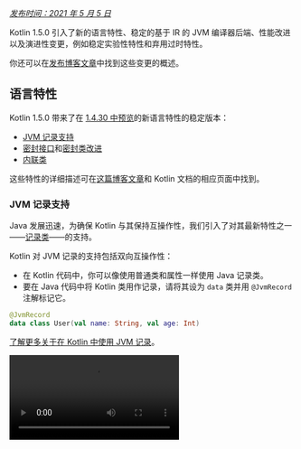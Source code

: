[//]: # (title: Kotlin 1.5.0 新特性)

_[发布时间：2021 年 5 月 5 日](releases.md#release-details)_

Kotlin 1.5.0 引入了新的语言特性、稳定的基于 IR 的 JVM 编译器后端、性能改进以及演进性变更，例如稳定实验性特性和弃用过时特性。

你还可以在[发布博客文章](https://blog.jetbrains.com/kotlin/2021/04/kotlin-1-5-0-released/)中找到这些变更的概述。

## 语言特性

Kotlin 1.5.0 带来了在 [1.4.30 中预览](whatsnew1430.md#language-features)的新语言特性的稳定版本：
* [JVM 记录支持](#jvm-records-support)
* [密封接口](#sealed-interfaces)和[密封类改进](#package-wide-sealed-class-hierarchies)
* [内联类](#inline-classes)

这些特性的详细描述可在[这篇博客文章](https://blog.jetbrains.com/kotlin/2021/02/new-language-features-preview-in-kotlin-1-4-30/)和 Kotlin 文档的相应页面中找到。

### JVM 记录支持

Java 发展迅速，为确保 Kotlin 与其保持互操作性，我们引入了对其最新特性之一——[记录类](https://openjdk.java.net/jeps/395)——的支持。

Kotlin 对 JVM 记录的支持包括双向互操作性：
* 在 Kotlin 代码中，你可以像使用普通类和属性一样使用 Java 记录类。
* 要在 Java 代码中将 Kotlin 类用作记录，请将其设为 `data` 类并用 `@JvmRecord` 注解标记它。

```kotlin
@JvmRecord
data class User(val name: String, val age: Int)
```

[了解更多关于在 Kotlin 中使用 JVM 记录](jvm-records.md)。

<video src="https://www.youtube.com/v/iyEWXyuuseU" title="Support for JVM Records in Kotlin 1.5.0"/>

### 密封接口

Kotlin 接口现在可以拥有 `sealed` 修饰符，其作用于接口的方式与作用于类的方式相同：密封接口的所有实现都在编译时可知。

```kotlin
sealed interface Polygon
```

你可以依赖这一事实，例如，编写详尽的 `when` 表达式。

```kotlin
fun draw(polygon: Polygon) = when (polygon) {
   is Rectangle -> // ...
   is Triangle -> // ...
   // else is not needed - all possible implementations are covered
}

```

此外，密封接口允许更灵活的受限类层级结构，因为一个类可以直接继承多个密封接口。

```kotlin
class FilledRectangle: Polygon, Fillable
```

[了解更多关于密封接口](sealed-classes.md)。

<video src="https://www.youtube.com/v/d_Mor21W_60" title="Sealed Interfaces and Sealed Classes Improvements"/>

### 包范围的密封类层级结构

密封类现在可以在同一编译单元和同一包内的所有文件中拥有子类。以前，所有子类都必须出现在同一文件中。

直接子类可以是顶层的，也可以嵌套在任意数量的其他命名类、命名接口或命名对象中。

密封类的子类必须具有完整限定名——它们不能是局部或匿名对象。

[了解更多关于密封类层级结构](sealed-classes.md#inheritance)。

### 内联类

内联类是[基于值](https://github.com/Kotlin/KEEP/blob/master/notes/value-classes.md)的类的子集，它们只保存值。你可以将它们用作特定类型值的包装器，而不会带来额外的内存分配开销。

内联类可以在类名前使用 `value` 修饰符声明：

```kotlin
value class Password(val s: String)
```

JVM 后端还需要一个特殊的 `@JvmInline` 注解：

```kotlin
@JvmInline
value class Password(val s: String)
```

`inline` 修饰符现在已弃用并发出警告。

[了解更多关于内联类](inline-classes.md)。

<video src="https://www.youtube.com/v/LpqvtgibbsQ" title="From Inline to Value Classes"/>

## Kotlin/JVM

Kotlin/JVM 获得了多项内部和面向用户的改进。其中最值得关注的是：

* [稳定的 JVM IR 后端](#stable-jvm-ir-backend)
* [新的默认 JVM 目标版本：1.8](#new-default-jvm-target-1-8)
* [通过 invokedynamic 实现 SAM 适配器](#sam-adapters-via-invokedynamic)
* [通过 invokedynamic 实现 Lambda 表达式](#lambdas-via-invokedynamic)
* [弃用 @JvmDefault 和旧的 Xjvm-default 模式](#deprecation-of-jvmdefault-and-old-xjvm-default-modes)
* [处理可空性注解的改进](#improvements-to-handling-nullability-annotations)

### 稳定的 JVM IR 后端

Kotlin/JVM 编译器的[基于 IR 的后端](whatsnew14.md#new-jvm-ir-backend)现在已[稳定](components-stability.md)，并默认启用。

从 [Kotlin 1.4.0](whatsnew14.md) 开始，早期版本的基于 IR 的后端可供预览，现在它已成为语言版本 `1.5` 的默认设置。旧的后端默认仍用于更早的语言版本。

你可以在[这篇博客文章](https://blog.jetbrains.com/kotlin/2021/02/the-jvm-backend-is-in-beta-let-s-make-it-stable-together/)中找到有关 IR 后端优势及其未来发展的更多详细信息。

如果你需要在 Kotlin 1.5.0 中使用旧的后端，可以将以下行添加到项目的配置文件中：

* 在 Gradle 中：

 <tabs group="build-script">
 <tab title="Kotlin" group-key="kotlin">

 ```kotlin
 tasks.withType<org.jetbrains.kotlin.gradle.dsl.KotlinJvmCompile> {
   kotlinOptions.useOldBackend = true
 }
 ```

 </tab>
 <tab title="Groovy" group-key="groovy">

 ```groovy
 tasks.withType(org.jetbrains.kotlin.gradle.dsl.KotlinJvmCompile) {
  kotlinOptions.useOldBackend = true
 }
 ```

 </tab>
 </tabs>

* 在 Maven 中：

 ```xml
 <configuration>
     <args>
         <arg>-Xuse-old-backend</arg>
     </args>
 </configuration>
 ```

### 新的默认 JVM 目标版本：1.8

Kotlin/JVM 编译的默认目标版本现在是 `1.8`。`1.6` 目标版本已弃用。

如果你需要为 JVM 1.6 构建，你仍然可以切换到此目标版本。了解如何操作：

* [在 Gradle 中](gradle-compiler-options.md#attributes-specific-to-jvm)
* [在 Maven 中](maven.md#attributes-specific-to-jvm)
* [在命令行编译器中](compiler-reference.md#jvm-target-version)

### 通过 invokedynamic 实现 SAM 适配器

Kotlin 1.5.0 现在使用动态调用 (`invokedynamic`) 来编译 SAM (Single Abstract Method) 转换：
* 如果 SAM 类型是 [Java 接口](java-interop.md#sam-conversions)，则对任何表达式进行转换
* 如果 SAM 类型是 [Kotlin 函数式接口](fun-interfaces.md#sam-conversions)，则对 lambda 表达式进行转换

新的实现使用 [`LambdaMetafactory.metafactory()`](https://docs.oracle.com/javase/8/docs/api/java/lang/invoke/LambdaMetafactory.html#metafactory-java.lang.invoke.MethodHandles.Lookup-java.lang.String-java.lang.invoke.MethodType-java.lang.invoke.MethodType-java.lang.invoke.MethodHandle-java.lang.invoke.MethodType-)，编译期间不再生成辅助包装类。这减小了应用程序 JAR 的大小，从而提高了 JVM 启动性能。

要回滚到基于匿名类生成的旧实现方案，请添加编译器选项 `-Xsam-conversions=class`。

了解如何在 [Gradle](gradle-compiler-options.md)、[Maven](maven.md#specify-compiler-options) 和[命令行编译器](compiler-reference.md#compiler-options)中添加编译器选项。

### 通过 invokedynamic 实现 Lambda 表达式

> 将普通的 Kotlin lambda 表达式编译为 invokedynamic 是[实验性](components-stability.md)功能。它可能随时被取消或更改。
> 需要选择启用（详情见下文），并且你应仅将其用于评估目的。我们非常感谢你能在 [YouTrack](https://youtrack.jetbrains.com/issue/KT-45375) 中提供反馈。
>
{style="warning"}

Kotlin 1.5.0 引入了将普通的 Kotlin lambda 表达式（未转换为函数式接口实例的）编译为动态调用 (`invokedynamic`) 的实验性支持。该实现通过使用
[`LambdaMetafactory.metafactory()`](https://docs.oracle.com/javase/8/docs/api/java/lang/invoke/LambdaMetafactory.html#metafactory-java.lang.invoke.MethodHandles.Lookup-java.lang.String-java.lang.invoke.MethodType-java.lang.invoke.MethodType-java.lang.invoke.MethodHandle-java.lang.invoke.MethodType-) 生成更轻量级的二进制文件，它有效地在运行时生成所需的类。目前，与普通 lambda 编译相比，它有三个限制：

* 编译为 invokedynamic 的 lambda 表达式不可序列化。
* 对此类 lambda 表达式调用 `toString()` 会产生可读性较差的字符串表示。
* 实验性 [`reflect`](https://kotlinlang.org/api/latest/jvm/stdlib/kotlin.reflect.jvm/reflect.html) API 不支持使用 `LambdaMetafactory` 创建的 lambda 表达式。

要尝试此功能，请添加 `-Xlambdas=indy` 编译器选项。如果你能通过此 [YouTrack 工单](https://youtrack.jetbrains.com/issue/KT-45375)分享你的反馈，我们将不胜感激。

了解如何在 [Gradle](gradle-compiler-options.md)、[Maven](maven.md#specify-compiler-options) 和[命令行编译器](compiler-reference.md#compiler-options)中添加编译器选项。

### 弃用 @JvmDefault 和旧的 Xjvm-default 模式

在 Kotlin 1.4.0 之前，有 `@JvmDefault` 注解以及 `-Xjvm-default=enable` 和 `-Xjvm-default=compatibility` 模式。它们用于为 Kotlin 接口中的任何特定非抽象成员创建 JVM 默认方法。

在 Kotlin 1.4.0 中，我们[引入了新的 `Xjvm-default` 模式](https://blog.jetbrains.com/kotlin/2020/07/kotlin-1-4-m3-generating-default-methods-in-interfaces/)，这些模式为整个项目启用了默认方法生成。

在 Kotlin 1.5.0 中，我们正在弃用 `@JvmDefault` 和旧的 Xjvm-default 模式：`-Xjvm-default=enable` 和 `-Xjvm-default=compatibility`。

[了解更多关于 Java 互操作中的默认方法](java-to-kotlin-interop.md#default-methods-in-interfaces)。

### 处理可空性注解的改进

Kotlin 支持使用[可空性注解](java-interop.md#nullability-annotations)处理来自 Java 的类型可空性信息。Kotlin 1.5.0 为此功能引入了多项改进：

* 它读取作为依赖项使用的已编译 Java 库中类型参数上的可空性注解。
* 它支持带有 `TYPE_USE` 目标的可空性注解，适用于：
  * 数组
  * 变长参数 (Varargs)
  * 字段
  * 类型参数及其界限
  * 基类和接口的类型参数
* 如果可空性注解有多个适用于类型的目标，并且其中一个目标是 `TYPE_USE`，则优先选择 `TYPE_USE`。例如，如果 `@Nullable` 同时支持 `TYPE_USE` 和 `METHOD` 作为目标，则方法签名 `@Nullable String[] f()` 变为 `fun f(): Array<String?>!`。

对于这些新支持的情况，从 Kotlin 调用 Java 时使用错误的类型可空性会产生警告。
使用 `-Xtype-enhancement-improvements-strict-mode` 编译器选项可为这些情况启用严格模式（并报告错误）。

[了解更多关于空安全和平台类型](java-interop.md#null-safety-and-platform-types)。

## Kotlin/Native

Kotlin/Native 现在性能更高且更稳定。值得关注的变更是：
* [性能改进](#performance-improvements)
* [内存泄漏检查器停用](#deactivation-of-the-memory-leak-checker)

### 性能改进

在 1.5.0 中，Kotlin/Native 获得了一系列性能改进，加快了编译和执行速度。

[编译器缓存](https://blog.jetbrains.com/kotlin/2020/03/kotlin-1-3-70-released/#kotlin-native)现在在调试模式下支持 `linuxX64`（仅在 Linux 主机上）和 `iosArm64` 目标平台。启用编译器缓存后，大多数调试编译完成得更快，除了第一次。测量结果显示，在我们的测试项目中速度提升了约 200%。

要为新目标使用编译器缓存，请通过将以下行添加到项目的 `gradle.properties` 来选择启用：
* 对于 `linuxX64`：`kotlin.native.cacheKind.linuxX64=static`
* 对于 `iosArm64`：`kotlin.native.cacheKind.iosArm64=static`

如果在启用编译器缓存后遇到任何问题，请向我们的问题追踪器 [YouTrack](https://kotl.in/issue) 报告。

其他改进加快了 Kotlin/Native 代码的执行速度：
* 简单的属性访问器被内联。
* 字符串字面量上的 `trimIndent()` 在编译期间求值。

### 内存泄漏检查器停用

内置的 Kotlin/Native 内存泄漏检查器已默认禁用。

它最初是为内部使用而设计的，并且只能在有限的情况下（并非所有情况）发现泄漏。此外，后来发现它存在可能导致应用程序崩溃的问题。因此，我们决定关闭内存泄漏检查器。

内存泄漏检查器在某些情况下仍然有用，例如单元测试。对于这些情况，你可以通过添加以下代码行来启用它：

```kotlin
Platform.isMemoryLeakCheckerActive = true
```

请注意，不建议为应用程序运行时启用该检查器。

## Kotlin/JS

Kotlin/JS 在 1.5.0 中获得了一些演进性变更。我们正在继续将 [JS IR 编译器后端](js-ir-compiler.md)推向稳定并发布其他更新：

* [升级 webpack 到版本 5](#upgrade-to-webpack-5)
* [IR 编译器的框架和库](#frameworks-and-libraries-for-the-ir-compiler)

### 升级 webpack 到版本 5

Kotlin/JS Gradle 插件现在对浏览器目标使用 webpack 5，而不是 webpack 4。这是一次重要的 webpack 升级，带来了不兼容的变更。如果你正在使用自定义 webpack 配置，请务必查看 [webpack 5 发布说明](https://webpack.js.org/blog/2020-10-10-webpack-5-release/)。

[了解更多关于使用 webpack 打包 Kotlin/JS 项目](js-project-setup.md#webpack-bundling)。

### IR 编译器的框架和库

> Kotlin/JS IR 编译器处于 [Alpha 版](components-stability.md)。它将来可能会发生不兼容变更并需要手动迁移。我们非常感谢你能在 [YouTrack](https://youtrack.jetbrains.com/issues/KT) 中提供反馈。
>
{style="warning"}

在开发基于 IR 的 Kotlin/JS 编译器后端的同时，我们也鼓励并帮助库作者以 `both` 模式构建他们的项目。这意味着他们能够为两种 Kotlin/JS 编译器生成 artifact，从而扩大新编译器的生态系统。

许多知名框架和库已经可用于 IR 后端：[KVision](https://kvision.io/)、[fritz2](https://www.fritz2.dev/)、
[doodle](https://github.com/nacular/doodle) 等。如果你在项目中使用它们，你已经可以使用 IR 后端构建并体验它带来的好处。

如果你正在编写自己的库，请[以 'both' 模式编译它](js-ir-compiler.md#authoring-libraries-for-the-ir-compiler-with-backwards-compatibility)，以便你的客户端也能使用新编译器。

## Kotlin 多平台

在 Kotlin 1.5.0 中，[简化了为每个平台选择测试依赖项的过程](#simplified-test-dependencies-usage-in-multiplatform-projects)，现在由 Gradle 插件自动完成。

现在多平台项目中提供了[获取字符类别的新 API](#new-api-for-getting-a-char-category-now-available-in-multiplatform-code)。

## 标准库

标准库获得了一系列变更和改进，从稳定实验性部分到添加新特性：

* [稳定的无符号整型](#stable-unsigned-integer-types)
* [稳定的与区域设置无关的文本大小写转换 API](#stable-locale-agnostic-api-for-upper-lowercasing-text)
* [稳定的字符到整数转换 API](#stable-char-to-integer-conversion-api)
* [稳定的 Path API](#stable-path-api)
* [向下取整除法和取模运算符](#floored-division-and-the-mod-operator)
* [Duration API 变更](#duration-api-changes)
* [现在多平台代码中提供了获取字符类别的新 API](#new-api-for-getting-a-char-category-now-available-in-multiplatform-code)
* [新的集合函数 firstNotNullOf()](#new-collections-function-firstnotnullof)
* [String?.toBoolean() 的严格版本](#strict-version-of-string-toboolean)

你可以在[这篇博客文章](https://blog.jetbrains.com/kotlin/2021/04/kotlin-1-5-0-rc-released)中了解更多关于标准库的变更。

<video src="https://www.youtube.com/v/MyTkiT2I6-8" title="New Standard Library Features"/>

### 稳定的无符号整型

`UInt`、`ULong`、`UByte`、`UShort` 无符号整型现在已[稳定](components-stability.md)。这些类型上的操作、它们的范围和数列也已稳定。无符号数组及其操作仍处于 Beta 版。

[了解更多关于无符号整型](unsigned-integer-types.md)。

### 稳定的与区域设置无关的文本大小写转换 API

此版本带来了新的与区域设置无关的文本大小写转换 API。它提供了 `toLowerCase()`、`toUpperCase()`、`capitalize()` 和 `decapitalize()` 等 API 函数的替代方案，这些函数是区域设置敏感的。新的 API 可帮助你避免因不同区域设置而导致的错误。

Kotlin 1.5.0 提供了以下完全[稳定](components-stability.md)的替代方案：

* 对于 `String` 函数：

  |**早期版本**|**1.5.0 替代方案**|
  | --- | --- |
  |`String.toUpperCase()`|`String.uppercase()`|
  |`String.toLowerCase()`|`String.lowercase()`|
  |`String.capitalize()`|`String.replaceFirstChar { it.uppercase() }`|
  |`String.decapitalize()`|`String.replaceFirstChar { it.lowercase() }`|

* 对于 `Char` 函数：

  |**早期版本**|**1.5.0 替代方案**|
  | --- | --- |
  |`Char.toUpperCase()`|`Char.uppercaseChar(): Char`<br/>`Char.uppercase(): String`|
  |`Char.toLowerCase()`|`Char.lowercaseChar(): Char`<br/>`Char.lowercase(): String`|
  |`Char.toTitleCase()`|`Char.titlecaseChar(): Char`<br/>`Char.titlecase(): String`|

> 对于 Kotlin/JVM，还有带有显式 `Locale` 参数的重载 `uppercase()`、`lowercase()` 和 `titlecase()` 函数。
>
{style="note"}

旧的 API 函数已标记为弃用，并将在未来版本中移除。

有关文本处理函数的所有变更列表，请参阅 [KEEP](https://github.com/Kotlin/KEEP/blob/master/proposals/stdlib/locale-agnostic-case-conversions.md)。

### 稳定的字符到整数转换 API

从 Kotlin 1.5.0 开始，新的字符到编码和字符到数字转换函数已[稳定](components-stability.md)。这些函数取代了当前的 API 函数，后者经常与类似的字符串到 Int 转换混淆。

新的 API 消除了这种命名混淆，使代码行为更透明、更明确。

此版本引入了 `Char` 转换，分为以下几组命名清晰的函数：

* 用于获取 `Char` 的整数编码并从给定编码构造 `Char` 的函数：

 ```kotlin
 fun Char(code: Int): Char
 fun Char(code: UShort): Char
 val Char.code: Int
 ```

* 用于将 `Char` 转换为其所代表的数字值的函数：

 ```kotlin
 fun Char.digitToInt(radix: Int): Int
 fun Char.digitToIntOrNull(radix: Int): Int?
 ```

* 一个用于 `Int` 的扩展函数，用于将其所代表的非负单数字转换为相应的 `Char` 表示：

 ```kotlin
 fun Int.digitToChar(radix: Int): Char
 ```

旧的转换 API，包括 `Number.toChar()` 及其实现（除了 `Int.toChar()` 的所有实现）以及用于转换为数字类型的 `Char` 扩展（如 `Char.toInt()`）现在已弃用。

[了解更多关于 KEEP 中的字符到整数转换 API](https://github.com/Kotlin/KEEP/blob/master/proposals/stdlib/char-int-conversions.md)。

### 稳定的 Path API

对 `java.nio.file.Path` 的[实验性 Path API](https://kotlinlang.org/api/latest/jvm/stdlib/kotlin.io.path/java.nio.file.-path/) 扩展现在已[稳定](components-stability.md)。

```kotlin
// 使用除法 (/) 运算符构造路径
val baseDir = Path("/base")
val subDir = baseDir / "subdirectory"

// 列出目录中的文件
val kotlinFiles: List<Path> = Path("/home/user").listDirectoryEntries("*.kt")
```

[了解更多关于 Path API](whatsnew1420.md#extensions-for-java-nio-file-path)。

### 向下取整除法和取模运算符

标准库中添加了新的模运算操作：
* `floorDiv()` 返回[向下取整除法](https://en.wikipedia.org/wiki/Floor_and_ceiling_functions)的结果。它适用于整型。
* `mod()` 返回向下取整除法的余数（模数）。它适用于所有数值类型。

这些操作与现有的[整型除法](numbers.md#operations-on-numbers)和 [`rem()`](https://kotlinlang.org/api/latest/jvm/stdlib/kotlin/-int/rem.html) 函数（或 `%` 运算符）看起来非常相似，但它们在负数上的工作方式不同：
* `a.floorDiv(b)` 与常规的 `/` 不同之处在于，`floorDiv` 将结果向下取整（朝向较小的整数），而 `/` 将结果截断为更接近 0 的整数。
* `a.mod(b)` 是 `a` 和 `a.floorDiv(b) * b` 之间的差值。它要么为零，要么与 `b` 具有相同的符号，而 `a % b` 可以具有不同的符号。

```kotlin
fun main() {
//sampleStart
    println("Floored division -5/3: ${(-5).floorDiv(3)}")
    println( "Modulus: ${(-5).mod(3)}")
    
    println("Truncated division -5/3: ${-5 / 3}")
    println( "Remainder: ${-5 % 3}")
//sampleEnd    
}
```
{kotlin-runnable="true" kotlin-min-compiler-version="1.5"}

### Duration API 变更

> Duration API 是[实验性](components-stability.md)功能。它可能随时被取消或更改。
> 仅将其用于评估目的。我们非常感谢你能在 [YouTrack](https://youtrack.jetbrains.com/issues/KT) 中提供反馈。
>
{style="warning"}

有一个实验性的 [Duration](https://kotlinlang.org/api/latest/jvm/stdlib/kotlin.time/-duration/) 类，用于表示不同时间单位的时长。在 1.5.0 中，Duration API 获得了以下变更：

* 内部值表示现在使用 `Long` 而不是 `Double` 以提供更好的精度。
* 有一个新的 API 用于将时长转换为特定 `Long` 类型的时间单位。它取代了旧的 API，后者使用 `Double` 值操作并且现在已弃用。例如，[`Duration.inWholeMinutes`](https://kotlinlang.org/api/latest/jvm/stdlib/kotlin.time/-duration/in-whole-minutes.html) 返回以 `Long` 表示的时长值，并取代了 `Duration.inMinutes`。
* 有新的伴生函数用于从数字构造 `Duration`。例如，[`Duration.seconds(Int)`](https://kotlinlang.org/api/latest/jvm/stdlib/kotlin.time/-duration/seconds.html) 创建一个表示整数秒数的 `Duration` 对象。旧的扩展属性（如 `Int.seconds`）现在已弃用。

```kotlin
import kotlin.time.Duration
import kotlin.time.ExperimentalTime

@ExperimentalTime
fun main() {
//sampleStart
    val duration = Duration.milliseconds(120000)
    println("There are ${duration.inWholeSeconds} seconds in ${duration.inWholeMinutes} minutes")
//sampleEnd
}
```
{validate="false"}

### 现在多平台代码中提供了获取字符类别的新 API

Kotlin 1.5.0 引入了新的 API，用于在多平台项目中根据 Unicode 获取字符的类别。
现在所有平台和通用代码中都提供了多个函数。

用于检查字符是否为字母或数字的函数：
* [`Char.isDigit()`](https://kotlinlang.org/api/latest/jvm/stdlib/kotlin.text/is-digit.html)
* [`Char.isLetter()`](https://kotlinlang.org/api/latest/jvm/stdlib/kotlin.text/is-letter.html)
* [`Char.isLetterOrDigit()`](https://kotlinlang.org/api/latest/jvm/stdlib/kotlin.text/is-letter-or-digit.html)

```kotlin
fun main() {
//sampleStart
    val chars = listOf('a', '1', '+')
    val (letterOrDigitList, notLetterOrDigitList) = chars.partition { it.isLetterOrDigit() }
    println(letterOrDigitList) // [a, 1]
    println(notLetterOrDigitList) // [+]
//sampleEnd    
}
```
{kotlin-runnable="true" kotlin-min-compiler-version="1.5"}

用于检查字符大小写的函数：
* [`Char.isLowerCase()`](https://kotlinlang.org/api/latest/jvm/stdlib/kotlin.text/is-lower-case.html)
* [`Char.isUpperCase()`](https://kotlinlang.org/api/latest/jvm/stdlib/kotlin.text/is-upper-case.html)
* [`Char.isTitleCase()`](https://kotlinlang.org/api/latest/jvm/stdlib/kotlin.text/is-title-case.html)

```kotlin
fun main() {
//sampleStart
    val chars = listOf('ǅ', 'ǈ', 'ǋ', 'ǲ', '1', 'A', 'a', '+')
    val (titleCases, notTitleCases) = chars.partition { it.isTitleCase() }
    println(titleCases) // [ǅ, ǈ, ǋ, ǲ]
    println(notTitleCases) // [1, A, a, +]
//sampleEnd    
}
```
{kotlin-runnable="true" kotlin-min-compiler-version="1.5"}

其他一些函数：
* [`Char.isDefined()`](https://kotlinlang.org/api/latest/jvm/stdlib/kotlin.text/is-defined.html)
* [`Char.isISOControl()`](https://kotlinlang.org/api/latest/jvm/stdlib/kotlin.text/is-i-s-o-control.html)

[`Char.category`](https://kotlinlang.org/api/latest/jvm/stdlib/kotlin.text/category.html) 属性及其返回类型枚举类 [`CharCategory`](https://kotlinlang.org/api/latest/jvm/stdlib/kotlin.text/-char-category/)（指示字符在 Unicode 中的通用类别）现在也可用于多平台项目。

[了解更多关于字符](characters.md)。

### 新的集合函数 firstNotNullOf()

新的 [`firstNotNullOf()`](https://kotlinlang.org/api/latest/jvm/stdlib/kotlin.collections/first-not-null-of.html) 和 [`firstNotNullOfOrNull()`](https://kotlinlang.org/api/latest/jvm/stdlib/kotlin.collections/first-not-null-of-or-null.html)
函数将 [`mapNotNull()`](https://kotlinlang.org/api/latest/jvm/stdlib/kotlin.collections/map-not-null.html) 与 [`first()`](https://kotlinlang.org/api/latest/jvm/stdlib/kotlin.collections/first.html) 或 [`firstOrNull()`](https://kotlinlang.org/api/latest/jvm/stdlib/kotlin.collections/first-or-null.html) 结合起来。
它们使用自定义选择器函数映射原始集合并返回第一个非空值。如果没有这样的值，`firstNotNullOf()` 会抛出异常，而 `firstNotNullOfOrNull()` 返回 null。

```kotlin
fun main() {
//sampleStart
    val data = listOf("Kotlin", "1.5")
    println(data.firstNotNullOf(String::toDoubleOrNull))
    println(data.firstNotNullOfOrNull(String::toIntOrNull))
//sampleEnd
}
```
{kotlin-runnable="true" kotlin-min-compiler-version="1.5"}

### String?.toBoolean() 的严格版本

两个新函数引入了现有 [String?.toBoolean()](https://kotlinlang.org/api/latest/jvm/stdlib/kotlin.text/to-boolean.html) 的区分大小写的严格版本：
* [`String.toBooleanStrict()`](https://kotlinlang.org/api/latest/jvm/stdlib/kotlin.text/to-boolean-strict.html) 对于除字面量 `true` 和 `false` 以外的所有输入都抛出异常。
* [`String.toBooleanStrictOrNull()`](https://kotlinlang.org/api/latest/jvm/stdlib/kotlin.text/to-boolean-strict-or-null.html) 对于除字面量 `true` 和 `false` 以外的所有输入都返回 null。

```kotlin
fun main() {
//sampleStart
    println("true".toBooleanStrict())
    println("1".toBooleanStrictOrNull())
    // println("1".toBooleanStrict()) // Exception
//sampleEnd    
}
```
{kotlin-runnable="true" kotlin-min-compiler-version="1.5"}

## kotlin-test 库
[kotlin-test](https://kotlinlang.org/api/latest/kotlin.test/) 库引入了一些新特性：
* [简化了多平台项目中测试依赖项的使用](#simplified-test-dependencies-usage-in-multiplatform-projects)
* [为 Kotlin/JVM 源集自动选择测试框架](#automatic-selection-of-a-testing-framework-for-kotlin-jvm-source-sets)
* [断言函数更新](#assertion-function-updates)

### 简化了多平台项目中测试依赖项的使用

现在你可以使用 `kotlin-test` 依赖项在 `commonTest` 源集中添加测试依赖项，并且 Gradle 插件将为每个测试源集推断相应的平台依赖项：
* JVM 源集的 `kotlin-test-junit`，请参阅[为 Kotlin/JVM 源集自动选择测试框架](#automatic-selection-of-a-testing-framework-for-kotlin-jvm-source-sets)
* Kotlin/JS 源集的 `kotlin-test-js`
* 通用源集的 `kotlin-test-common` 和 `kotlin-test-annotations-common`
* Kotlin/Native 源集无需额外 artifact

此外，你可以在任何共享或特定于平台的源集中使用 `kotlin-test` 依赖项。

现有的带有显式依赖项的 kotlin-test 设置将在 Gradle 和 Maven 中继续工作。

了解更多关于[设置测试库依赖项](gradle-configure-project.md#set-dependencies-on-test-libraries)。

### 为 Kotlin/JVM 源集自动选择测试框架

Gradle 插件现在会自动选择并添加测试框架的依赖项。你只需在通用源集中添加 `kotlin-test` 依赖项即可。

Gradle 默认使用 JUnit 4。因此，`kotlin("test")` 依赖项解析为 JUnit 4 的变体，即 `kotlin-test-junit`：

<tabs group="build-script">
<tab title="Kotlin" group-key="kotlin">

```kotlin
kotlin {
    sourceSets {
        val commonTest by getting {
            dependencies {
                implementation(kotlin("test")) // 这会传递性地引入对 JUnit 4 的依赖
            }
        }
    }
}
```

</tab>
<tab title="Groovy" group-key="groovy">

```groovy
kotlin {
    sourceSets {
        commonTest {
            dependencies {
                implementation kotlin("test") // 这会传递性地引入对 JUnit 4 的依赖
            }
        }
    }
}
```

</tab>
</tabs>

你可以通过在测试任务中调用 [`useJUnitPlatform()`](https://docs.gradle.org/current/javadoc/org/gradle/api/tasks/testing/Test.html#useJUnitPlatform) 或 [`useTestNG()`](https://docs.gradle.org/current/javadoc/org/gradle/api/tasks/testing/Test.html#useTestNG) 来选择 JUnit 5 或 TestNG：

```groovy
tasks {
    test {
        // 启用 TestNG 支持
        useTestNG()
        // 或
        // 启用 JUnit Platform（又称 JUnit 5）支持
        useJUnitPlatform()
    }
}
```

你可以通过将 `kotlin.test.infer.jvm.variant=false` 行添加到项目的 `gradle.properties` 来禁用自动测试框架选择。

了解更多关于[设置测试库依赖项](gradle-configure-project.md#set-dependencies-on-test-libraries)。

### 断言函数更新

此版本带来了新的断言函数并改进了现有函数。

`kotlin-test` 库现在具有以下特性：

* **检查值的类型**

  你可以使用新的 `assertIs<T>` 和 `assertIsNot<T>` 来检查值的类型：

  ```kotlin
  @Test
  fun testFunction() {
      val s: Any = "test"
      assertIs<String>(s)  // 如果断言失败，将抛出 AssertionError 并提及 s 的实际类型
      // 现在可以因为 assertIs 中的契约打印 s.length
      println("${s.length}")
  }
  ```

  由于类型擦除，此断言函数仅检查 `value` 是否为 `List` 类型（在以下示例中），而不检查它是否为特定 `String` 元素类型的列表：`assertIs<List<String>>(value)`。

* **比较数组、序列和任意可迭代容器的内容**

  有一组新的重载 `assertContentEquals()` 函数，用于比较未实现[结构相等性](equality.md#structural-equality)的不同集合的内容：

  ```kotlin
  @Test
  fun test() {
      val expectedArray = arrayOf(1, 2, 3)
      val actualArray = Array(3) { it + 1 }
      assertContentEquals(expectedArray, actualArray)
  }
  ```

* **为 `Double` 和 `Float` 数值提供 `assertEquals()` 和 `assertNotEquals()` 的新重载**

  `assertEquals()` 函数的新重载允许以绝对精度比较两个 `Double` 或 `Float` 数值。精度值指定为函数的第三个参数：

  ```kotlin
   @Test
  fun test() {
      val x = sin(PI)

      // 精度参数
      val tolerance = 0.000001

      assertEquals(0.0, x, tolerance)
  }
  ```

* **检查集合和元素内容的新函数**

  你现在可以使用 `assertContains()` 函数检查集合或元素是否包含某物。
  你可以将其用于 Kotlin 集合和具有 `contains()` 运算符的元素，例如 `IntRange`、`String` 等：

  ```kotlin
  @Test
  fun test() {
      val sampleList = listOf<String>("sample", "sample2")
      val sampleString = "sample"
      assertContains(sampleList, sampleString)  // 集合中的元素
      assertContains(sampleString, "amp")       // 字符串中的子字符串
  }
  ```

* **`assertTrue()`、`assertFalse()`、`expect()` 函数现在为内联函数**

  从现在起，你可以将这些函数用作内联函数，因此可以在 lambda 表达式中调用[挂起函数](composing-suspending-functions.md)：

  ```kotlin
  @Test
  fun test() = runBlocking<Unit> {
      val deferred = async { "Kotlin is nice" }
      assertTrue("Kotlin substring should be present") {
          deferred.await() .contains("Kotlin")
      }
  }
  ```

## kotlinx 库

与 Kotlin 1.5.0 同时，我们正在发布新版本的 kotlinx 库：
* `kotlinx.coroutines` [1.5.0-RC](#coroutines-1-5-0-rc)
* `kotlinx.serialization` [1.2.1](#serialization-1-2-1)
* `kotlinx-datetime` [0.2.0](#datetime-0-2-0)

### Coroutines 1.5.0-RC

`kotlinx.coroutines` [1.5.0-RC](https://github.com/Kotlin/kotlinx.coroutines/releases/tag/1.5.0-RC) 带来了：
* [新的通道 API](channels.md)
* 稳定的[响应式集成](async-programming.md#reactive-extensions)
* 还有更多

从 Kotlin 1.5.0 开始，[实验性协程](whatsnew14.md#exclusion-of-the-deprecated-experimental-coroutines)已禁用，并且不再支持 `-Xcoroutines=experimental` 标志。

在[更新日志](https://github.com/Kotlin/kotlinx.coroutines/releases/tag/1.5.0-RC)和 [`kotlinx.coroutines` 1.5.0 发布博客文章](https://blog.jetbrains.com/kotlin/2021/05/kotlin-coroutines-1-5-0-released/)中了解更多信息。

<video src="https://www.youtube.com/v/EVLnWOcR0is" title="kotlinx.coroutines 1.5.0"/>

### Serialization 1.2.1

`kotlinx.serialization` [1.2.1](https://github.com/Kotlin/kotlinx.serialization/releases/tag/v1.2.1) 带来了：
* JSON 序列化性能改进
* JSON 序列化支持多个名称
* 从 `@Serializable` 类生成实验性 .proto 模式
* 还有更多

在[更新日志](https://github.com/Kotlin/kotlinx.serialization/releases/tag/v1.2.1)和 [`kotlinx.serialization` 1.2.1 发布博客文章](https://blog.jetbrains.com/kotlin/2021/05/kotlinx-serialization-1-2-released/)中了解更多信息。

<video src="https://www.youtube.com/v/698I_AH8h6s" title="kotlinx.serialization 1.2.1"/>

### dateTime 0.2.0

`kotlinx-datetime` [0.2.0](https://github.com/Kotlin/kotlinx-datetime/releases/tag/v0.2.0) 带来了：
* `@Serializable` 日期时间对象
* `DateTimePeriod` 和 `DatePeriod` 的标准化 API
* 还有更多

在[更新日志](https://github.com/Kotlin/kotlinx-datetime/releases/tag/v0.2.0)和 [`kotlinx-datetime` 0.2.0 发布博客文章](https://blog.jetbrains.com/kotlin/2021/05/kotlinx-datetime-0-2-0-is-out/)中了解更多信息。

## 迁移到 Kotlin 1.5.0

一旦 Kotlin 插件 1.5.0 可用，IntelliJ IDEA 和 Android Studio 将建议更新 Kotlin 插件。

要将现有项目迁移到 Kotlin 1.5.0，只需将 Kotlin 版本更改为 `1.5.0` 并重新导入你的 Gradle 或 Maven 项目。[了解如何更新到 Kotlin 1.5.0](releases.md#update-to-a-new-kotlin-version)。

要使用 Kotlin 1.5.0 启动新项目，请更新 Kotlin 插件并从 **File** | **New** | **Project** 运行项目向导。

新的命令行编译器可在 [GitHub 发布页面](https://github.com/JetBrains/kotlin/releases/tag/v1.5.0)下载。

Kotlin 1.5.0 是一个[特性版本](kotlin-evolution-principles.md#language-and-tooling-releases)，因此可能会带来不兼容的语言变更。在 [Kotlin 1.5 兼容性指南](compatibility-guide-15.md)中查找此类变更的详细列表。